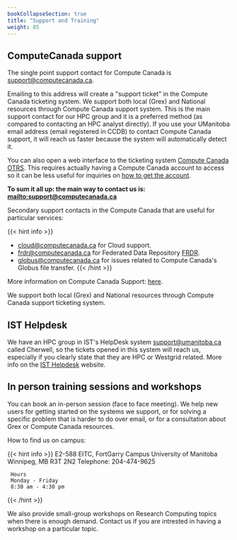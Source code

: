 ```yaml
---
bookCollapseSection: true
title: "Support and Training"
weight: 85
---
```


## ComputeCanada support

The single point support contact for Compute Canada is [support@computecanada.ca](mailto:support@computecanada.ca "mailto:support@computecanada.ca"). 

Emailing to this address will create a "support ticket" in the Compute Canada ticketing system. We support both local (Grex) and National resources through Compute Canada support system. This is the main support contact for our HPC group and it is a preferred method (as compared to contacting an HPC analyst directly). If you use your UManitoba email address (email registered in CCDB) to contact Compute Canada support, it will reach us faster because the system will automatically detect it.

You can also open a web interface to the ticketing system [Compute Canada OTRS](https://support.computecanada.ca/otrs/customer.pl "Ticketing system - customer interface"). This requires actually having a Compute Canada account to access so it can be less useful for inquiries on [how to get the account](https://ccdb.computecanada.ca/account_application "CCDB - Apply for an account").

__To sum it all up: the main way to contact us is: [mailto:support@computecanada.ca](mailto:support@computecanada.ca "mailto:support@computecanada.ca")__

Secondary support contacts in the Compute Canada that are useful for particular services:

{{< hint info >}}
* [cloud@computecanada.ca](mailto:cloud@computecanada.ca "mailto:cloud@computecanada.ca") for Cloud support.
* [frdr@computecanada.ca](mailto:frdr@computecanada.ca "mailto:frdr@computecanada.ca") for Federated Data Repository [FRDR](https://www.frdr.ca/repo/ "FRDR").
* [globus@computecanada.ca](mailto:globus@computecanada.ca "mailto:globus@computecanada.ca") for issues related to Compute Canada's Globus file transfer.
{{< /hint >}}

More information on Compute Canada Support: [here](https://docs.computecanada.ca/wiki/Technical_support "Technical Support").

We support both local (Grex) and National resources through Compute Canada support ticketing system.

## IST Helpdesk

We have an HPC group in IST's HelpDesk system [support@umanitoba.ca](mailto:support@umanitoba.ca "mailto:support@umanitoba.ca") called Cherwell, so the tickets opened in this system will reach us, especially if you clearly state that they are HPC or Westgrid related. More info on the [IST Helpdesk](http://umanitoba.ca/ist/help/ "IST Helpdesk") website.

## In person training sessions and workshops

You can book an in-person session (face to face meeting). We help new users for getting started on the systems we support, or for solving a specific problem that is harder to do over email, or for a consultation about Grex or Compute Canada resources.

How to find us on campus:

{{< hint info >}}
     E2-588 EITC, FortGarry Campus
     University of Manitoba 
     Winnipeg, MB R3T 2N2
     Telephone: 204-474-9625
                     
     Hours
     Monday - Friday
     8:30 am - 4:30 pm
{{< /hint >}}
                             
We also provide small-group workshops on Research Computing topics when there is enough demand. Contact us if you are intrested in having a workshop on a particular topic.


